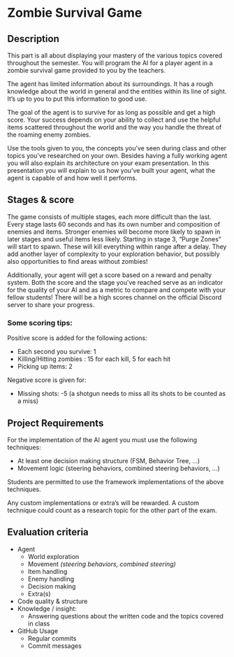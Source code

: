 # Zombie Survival Game

## Description
This part is all about displaying your mastery of the various topics covered throughout the semester. You will program the AI for a player agent in a zombie survival game provided to you by the teachers. 

The agent has limited information about its surroundings. It has a rough knowledge about the world in general and the entities within its line of sight. It’s up to you to put this information to good use. 

The goal of the agent is to survive for as long as possible and get a high score. Your success depends on your ability to collect and use the helpful items scattered throughout the world and the way you handle the threat of the roaming enemy zombies.

Use the tools given to you, the concepts you’ve seen during class and other topics you’ve researched on your own. Besides having a fully working agent you will also explain its architecture on your exam presentation. In this presentation you will explain to us how you’ve built your agent, what the agent is capable of and how well it performs.

## Stages & score
The game consists of multiple stages, each more difficult than the last. Every stage lasts 60 seconds and has its own number and composition of enemies and items. Stronger enemies will become more likely to spawn in later stages and useful items less likely. Starting in stage 3, “Purge Zones” will start to spawn. These will kill everything within range after a delay. They add another layer of complexity to your exploration behavior, but possibly also opportunities to find areas without zombies! 

Additionally, your agent will get a score based on a reward and penalty system. Both the score and the stage you’ve reached serve as an indicator for the quality of your AI and as a metric to compare and compete with your fellow students! There will be a high scores channel on the official Discord server to share your progress.

### Some scoring tips:
Positive score is added for the following actions:

- Each second you survive: 1
- Killing/Hitting zombies : 15 for each kill, 5 for each hit
- Picking up items: 2

Negative score is given for:
- Missing shots: -5 (a shotgun needs to miss all its shots to be counted as a miss) 
 
## Project Requirements
For the implementation of the AI agent you must use the following techniques:
- 	At least one decision making structure (FSM, Behavior Tree, ...)
- 	Movement logic (steering behaviors, combined steering behaviors, ...)

Students are permitted to use the framework implementations of the above techniques. 

Any custom implementations or extra’s will be rewarded. A custom technique could count as a research topic for the other part of the exam.

## Evaluation criteria
-	Agent
    - World exploration
    - Movement *(steering behaviors, combined steering)*
    - Item handling
    - Enemy handling
    - Decision making
    - Extra(s)
- Code quality & structure
- Knowledge / insight: 
    - Answering questions about the written code and the topics covered in class
- GitHub Usage
    - Regular commits
    - Commit messages
